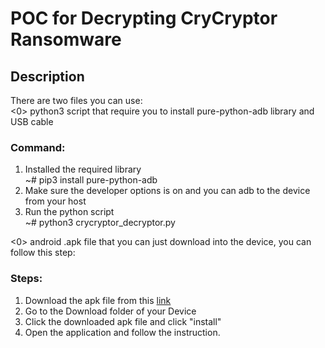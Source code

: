 # POC for Decrypting CryCryptor Ransomware

## Description
There are two files you can use:  
<0> python3 script that require you to install pure-python-adb library and USB cable
### Command:
1. Installed the required library  
~# pip3 install pure-python-adb  
2. Make sure the developer options is on and you can adb to the device from your host  
3. Run the python script  
~# python3 crycryptor_decryptor.py

[logo]: https://github.com/sleepyowl-beep/android_security/raw/master/CryDecrypto_malware/image/python.png "Python Execution"

<0> android .apk file that you can just download into the device, you can follow this step: 
### Steps:
1. Download the apk file from this [link](https://github.com/sleepyowl-beep/android_security/raw/master/CryDecrypto_malware/cry_decryptor.apk)
2. Go to the Download folder of your Device
3. Click the downloaded apk file and click "install"
4. Open the application and follow the instruction.
